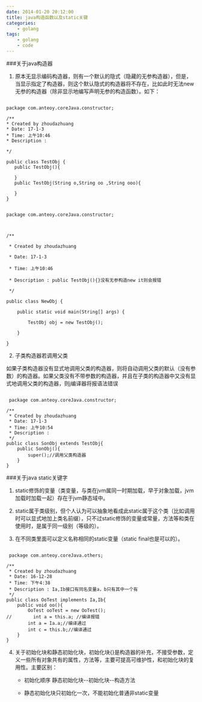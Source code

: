 ```yaml
---
date: 2014-01-20 20:12:00
title: java构造函数以及static关键
categories:
    - golang
tags:
    - golang
    - code
---
```


###关于java构造器

1. 原本无显示编码构造器，则有一个默认的隐式（隐藏的无参构造器），但是，当显示指定了构造器，则这个默认隐式的构造器将不存在，比如此时无法new无参的构造器（除非显示地编写声明无参的构造函数）。如下：

 ```

 package com.anteoy.coreJava.constructor;

/**
 * Created by zhoudazhuang
 * Date: 17-1-3
 * Time: 上午10:46
 * Description :

 */

public class TestObj {
    public TestObj(){

    }
    public TestObj(String o,String oo ,String ooo){

    }
}

 ```



```

package com.anteoy.coreJava.constructor;



/**

 * Created by zhoudazhuang

 * Date: 17-1-3

 * Time: 上午10:46

 * Description : public TestObj(){}没有无参构造new it则会报错

 */

public class NewObj {

    public static void main(String[] args) {

        TestObj obj = new TestObj();

    }

}

```

2. 子类构造器若调用父类

如果子类构造器没有显式地调用父类的构造器，则将自动调用父类的默认（没有参数）的构造器。如果父类没有不带参数的构造器，并且在子类的构造器中又没有显式地调用父类的构造器，则j编译器将报语法错误

```

 package com.anteoy.coreJava.constructor;

/**
 * Created by zhoudazhuang
 * Date: 17-1-3
 * Time: 上午10:54
 * Description :
 */
public class SonObj extends TestObj{
    public SonObj(){
        super();//调用父类构造器
    }
}
```

###关于java static关键字

1. static修饰的变量（类变量，与类在jvm属同一时期加载，早于对象加载，jvm加载时加载一起）存在于jvm静态域中。

2. static属于类级别，但个人认为可以抽象地看成此static属于这个类（比如调用时可以显式地加上类名前缀），只不过static修饰的变量或常量，方法等和类在使用时，是属于同一级别（等级的）。

3. 在不同类里面可以定义名称相同的static变量（static final也是可以的）。

```

 package com.anteoy.coreJava.others;

/**
 * Created by zhoudazhuang
 * Date: 16-12-28
 * Time: 下午4:38
 * Description : Ia,Ib接口有同名变量a，b只有其中一个有
 */
public class OoTest implements Ia,Ib{
    public void oo(){
        OoTest ooTest = new OoTest();
//        int a = this.a; //编译报错
        int a = Ia.a;//编译通过
        int c = this.b;//编译通过
    }
}
```

4. 关于初始化块和静态初始化块，初始化块{}是构造器的补充，不接受参数，定义一些所有对象共有的属性，方法等，主要可提高可维护性，和初始化块的复用性。主要区别：

    - 初始化顺序 静态初始化块--初始化块--构造方法

    - 静态初始化块只初始化一次，不能初始化普通非static变量
